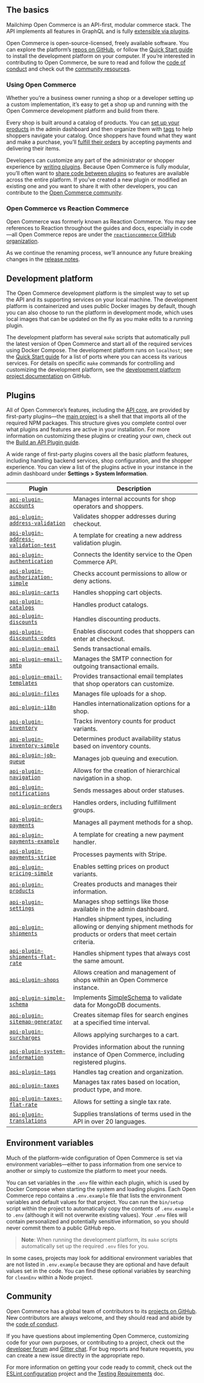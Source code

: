 ## The basics

Mailchimp Open Commerce is an API-first, modular commerce stack. The API implements all features in GraphQL and is fully [extensible via plugins](/open-commerce/guides/build-api-plugin/).

Open Commerce is open-source-licensed, freely available software. You can explore the platform’s [repos on GitHub](https://github.com/reactioncommerce), or follow the [Quick Start guide](/open-commerce/guides/quick-start/) to install the development platform on your computer. If you’re interested in contributing to Open Commerce, be sure to read and follow the [code of conduct](https://github.com/reactioncommerce/reaction-docs/blob/trunk/public-docs/code-of-conduct.md/) and check out the [community resources](#community).

### Using Open Commerce

Whether you’re a business owner running a shop or a developer setting up a custom implementation, it’s easy to get a shop up and running with the Open Commerce development platform and build from there.

Every shop is built around a catalog of products. You can [set up your products](/open-commerce/docs/creating-organizing-products/) in the admin dashboard  and then organize them with [tags](/open-commerce/docs/tags-navigation/) to help shoppers navigate your catalog. Once shoppers have found what they want and make a purchase, you’ll [fulfill their orders](/open-commerce/docs/fulfilling-orders/) by accepting payments and delivering their items.

Developers can customize any part of the administrator or shopper experience by [writing plugins](/open-commerce/guides/build-api-plugin/). Because Open Commerce is fully modular, you’ll often want to [share code between plugins](/open-commerce/docs/sharing-code-between-plugins/) so features are available across the entire platform. If you’ve created a new plugin or modified an existing one and you want to share it with other developers, you can contribute to the [Open Commerce community](#community).

### Open Commerce vs Reaction Commerce

Open Commerce was formerly known as Reaction Commerce. You may see references to Reaction throughout the guides and docs, especially in code—all Open Commerce repos are under the [`reactioncommerce` GitHub organization](https://github.com/reactioncommerce). 

As we continue the renaming process, we’ll announce any future breaking changes in the [release notes](/release-notes/?filter=open-commerce).

## Development platform

The Open Commerce development platform is the simplest way to set up the API and its supporting services on your local machine. The development platform is containerized and uses public Docker images by default, though you can also choose to run the platform in development mode, which uses local images that can be updated on the fly as you make edits to a running plugin. 

The development platform has several `make` scripts that automatically pull the latest version of Open Commerce and start all of the required services using Docker Compose. The development platform runs on `localhost`; see the [Quick Start guide](/open-commerce/guides/quick-start/#clone-and-start-the-platform) for a list of ports where you can access its various services. For details on specific `make` commands for controlling and customizing the development platform, see the [development platform project documentation](https://github.com/reactioncommerce/reaction-development-platform#project-commands) on GitHub.

## Plugins

All of Open Commerce’s features, including the [API core](https://github.com/reactioncommerce/api-core), are provided by first-party plugins—the [main project](https://github.com/reactioncommerce/reaction) is a shell that that imports all of the required NPM packages. This structure gives you complete control over what plugins and features are active in your installation. For more information on customizing these plugins or creating your own, check out the [Build an API Plugin guide](/open-commerce/guides/build-api-plugin/).

A wide range of first-party plugins covers all the basic platform features, including handling backend services, shop configuration, and the shopper experience. You can view a list of the plugins active in your instance in the admin dashboard under **Settings > System Information**.

|Plugin|Description|
|------|-----------|
|[`api-plugin-accounts`](https://github.com/reactioncommerce/api-plugin-accounts)|Manages internal accounts for shop operators and shoppers.|
|[`api-plugin-address-validation`](https://github.com/reactioncommerce/api-plugin-address-validation)|Validates shopper addresses during checkout.|
|[`api-plugin-address-validation-test`](https://github.com/reactioncommerce/api-plugin-address-validation-test)|A template for creating a new address validation plugin.|
|[`api-plugin-authentication`](https://github.com/reactioncommerce/api-plugin-authentication)|Connects the Identity service to the Open Commerce API.|
|[`api-plugin-authorization-simple`](https://github.com/reactioncommerce/api-plugin-authorization-simple)|Checks account permissions to allow or deny actions.|
|[`api-plugin-carts`](https://github.com/reactioncommerce/api-plugin-carts)|Handles shopping cart objects.|
|[`api-plugin-catalogs`](https://github.com/reactioncommerce/api-plugin-catalogs)|Handles product catalogs.|
|[`api-plugin-discounts`](https://github.com/reactioncommerce/api-plugin-discounts)|Handles discounting products.|
|[`api-plugin-discounts-codes`](https://github.com/reactioncommerce/api-plugin-discounts-codes)|Enables discount codes that shoppers can enter at checkout.|
|[`api-plugin-email`](https://github.com/reactioncommerce/api-plugin-email)|Sends transactional emails.|
|[`api-plugin-email-smtp`](https://github.com/reactioncommerce/api-plugin-email-smtp)|Manages the SMTP connection for outgoing transactional emails.|
|[`api-plugin-email-templates`](https://github.com/reactioncommerce/api-plugin-email-templates)|Provides transactional email templates that shop operators can customize.|
|[`api-plugin-files`](https://github.com/reactioncommerce/api-plugin-files)|Manages file uploads for a shop.|
|[`api-plugin-i18n`](https://github.com/reactioncommerce/api-plugin-i18n)|Handles internationalization options for a shop.|
|[`api-plugin-inventory`](https://github.com/reactioncommerce/api-plugin-inventory)|Tracks inventory counts for product variants.|
|[`api-plugin-inventory-simple`](https://github.com/reactioncommerce/api-plugin-inventory-simple)|Determines product availability status based on inventory counts.|
|[`api-plugin-job-queue`](https://github.com/reactioncommerce/api-plugin-job-queue)|Manages job queuing and execution.|
|[`api-plugin-navigation`](https://github.com/reactioncommerce/api-plugin-navigation)|Allows for the creation of hierarchical navigation in a shop.|
|[`api-plugin-notifications`](https://github.com/reactioncommerce/api-plugin-notifications)|Sends messages about order statuses.|
|[`api-plugin-orders`](https://github.com/reactioncommerce/api-plugin-orders)|Handles orders, including fulfillment groups.|
|[`api-plugin-payments`](https://github.com/reactioncommerce/api-plugin-payments)|Manages all payment methods for a shop.|
|[`api-plugin-payments-example`](https://github.com/reactioncommerce/api-plugin-payments-example)|A template for creating a new payment handler.|
|[`api-plugin-payments-stripe`](https://github.com/reactioncommerce/api-plugin-payments-stripe)|Processes payments with Stripe.|
|[`api-plugin-pricing-simple`](https://github.com/reactioncommerce/api-plugin-pricing-simple)|Enables setting prices on product variants.|
|[`api-plugin-products`](https://github.com/reactioncommerce/api-plugin-products)|Creates products and manages their information.|
|[`api-plugin-settings`](https://github.com/reactioncommerce/api-plugin-settings)|Manages shop settings like those available in the admin dashboard.|
|[`api-plugin-shipments`](https://github.com/reactioncommerce/api-plugin-shipments)|Handles shipment types, including allowing or denying shipment methods for products or orders that meet certain criteria.|
|[`api-plugin-shipments-flat-rate`](https://github.com/reactioncommerce/api-plugin-shipments-flat-rate)|Handles shipment types that always cost the same amount.|
|[`api-plugin-shops`](https://github.com/reactioncommerce/api-plugin-shops)|Allows creation and management of shops within an Open Commerce instance.|
|[`api-plugin-simple-schema`](https://github.com/reactioncommerce/api-plugin-simple-schema)|Implements [SimpleSchema](https://github.com/longshotlabs/simpl-schema) to validate data for MongoDB documents.|
|[`api-plugin-sitemap-generator`](https://github.com/reactioncommerce/api-plugin-sitemap-generator)|Creates sitemap files for search engines at a specified time interval.|
|[`api-plugin-surcharges`](https://github.com/reactioncommerce/api-plugin-surcharges)|Allows applying surcharges to a cart.|
|[`api-plugin-system-information`](https://github.com/reactioncommerce/api-plugin-system-information)|Provides information about the running instance of Open Commerce, including registered plugins.|
|[`api-plugin-tags`](https://github.com/reactioncommerce/api-plugin-tags)|Handles tag creation and organization.|
|[`api-plugin-taxes`](https://github.com/reactioncommerce/api-plugin-taxes)|Manages tax rates based on location, product type, and more.|
|[`api-plugin-taxes-flat-rate`](https://github.com/reactioncommerce/api-plugin-taxes-flat-rate)|Allows for setting a single tax rate.|
|[`api-plugin-translations`](https://github.com/reactioncommerce/api-plugin-translations)|Supplies translations of terms used in the API in over 20 languages.|

## Environment variables

Much of the platform-wide configuration of Open Commerce is set via environment variables—either to pass information from one service to another or simply to customize the platform to meet your needs.

You can set variables in the `.env` file within each plugin, which is used by Docker Compose when starting the system and loading plugins. Each Open Commerce repo contains a `.env.example` file that lists the environment variables and default values for that project. You can run the `bin/setup` script within the project to automatically copy the contents of `.env.example` to `.env` (although it will not overwrite existing values). Your `.env` files will contain personalized and potentially sensitive information, so you should never commit them to a public GitHub repo.

>**Note**: When running the development platform, its `make` scripts automatically set up the required `.env` files for you.

In some cases, projects may look for additional environment variables that are not listed in `.env.example` because they are optional and have default values set in the code. You can find these optional variables by searching for `cleanEnv` within a Node project.

## Community

Open Commerce has a global team of contributors to its [projects on GitHub](https://github.com/reactioncommerce). New contributors are always welcome, and they should read and abide by the [code of conduct](https://github.com/reactioncommerce/reaction-docs/blob/trunk/public-docs/code-of-conduct.md/).

If you have questions about implementing Open Commerce, customizing code for your own purposes, or contributing to a project, check out the [developer forum](https://forums.reactioncommerce.com) and [Gitter chat](https://gitter.im/reactioncommerce/reaction/). For bug reports and feature requests, you can create a new issue directly in the appropriate repo.

For more information on getting your code ready to commit, check out the [ESLint configuration](https://github.com/reactioncommerce/reaction-eslint-config) project and the [Testing Requirements](/open-commerce/docs/testing-requirements/) doc.
